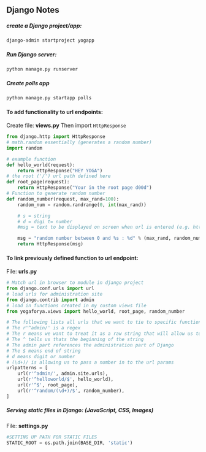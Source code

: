 ## Django Notes

##### create a Django project/app:
```sh
django-admin startproject yogapp
```
##### Run Django server:
```sh
python manage.py runserver
```
##### Create polls app
```sh
python manage.py startapp polls
```

#### To add functionality to url endpoints:
Create file: **views.py**
Then import `HttpResponse`
```py
from django.http import HttpResponse
# math.random essentially (generates a random number)
import random

# example function
def hello_world(request):
    return HttpResponse("HEY YOGA")
# the root ('/') url path defined here
def root_page(request):
    return HttpResponse("Your in the root page d00d")
# Function to generate random number
def random_number(request, max_rand=100):
    random_num = random.randrange(0, int(max_rand))

    # s = string
    # d = digi t= number
    #msg = text to be displayed on screen when url is entered (e.g. http://localhost:8000/random/10/)

    msg = "random number between 0 and %s : %d" % (max_rand, random_num)
    return HttpResponse(msg)
```

#### To link previously defined function to url endpoint:
File: **urls.py**
```py
# Match url in browser to module in django project
from django.conf.urls import url
# load urls for administration site
from django.contrib import admin
# load in functions created in my custom views file
from yogaforya.views import hello_world, root_page, random_number

# The following lists all urls that we want to tie to specific functions
# The r'^admin/' is a regex
# The r means we want to treat it as a raw string that will allow us to use backslashes
# The ^ tells us thats the beginning of the string
# The admin part references the administration part of Django
# The $ means end of string
# d means digit or number
# (\d+)/ is allowing us to pass a number in to the url params
urlpatterns = [
    url(r'^admin/', admin.site.urls),
    url(r'^helloworld/$', hello_world),
    url(r'^$', root_page),
    url(r'^random/(\d+)/$', random_number),
]
```



##### Serving static files in Django: (JavaScript, CSS, Images)
File: **settings.py**
```py
#SETTING UP PATH FOR STATIC FILES
STATIC_ROOT = os.path.join(BASE_DIR, 'static')
```
